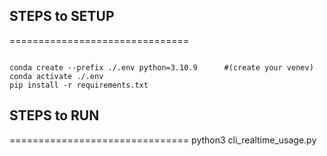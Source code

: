 ## STEPS to SETUP
===============================
```

conda create --prefix ./.env python=3.10.9      #(create your venev)
conda activate ./.env 
pip install -r requirements.txt

```

## STEPS to RUN
===============================
python3 cli_realtime_usage.py